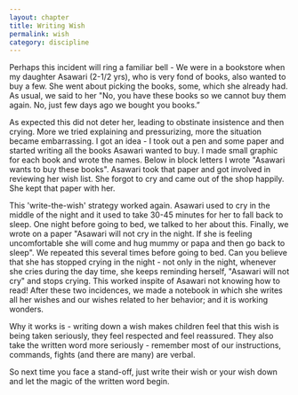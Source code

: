```yaml
---
layout: chapter
title: Writing Wish
permalink: wish
category: discipline
---
```


Perhaps this incident will ring a familiar bell -  We were in a bookstore when my daughter Asawari (2-1/2 yrs), who is very fond of books, also wanted to buy a few. She went about picking the books, some, which she already had. As usual, we said to her "No, you have these books so we cannot buy them again. No, just few days ago we bought you books.”

As expected this did not deter her, leading to obstinate insistence and then crying. More we tried explaining and pressurizing, more the situation became embarrassing. I got an idea - I took out a pen and some paper and started writing all the books Asawari wanted to buy. I made small graphic for each book and wrote the names. Below in block letters I wrote "Asawari wants to buy these books". Asawari took that paper and got involved in reviewing her wish list. She forgot to cry and came out of the shop happily. She kept that paper with her.

This 'write-the-wish' strategy worked again. Asawari used to cry in the middle of the night and it used to take 30-45 minutes for her to fall back to sleep. One night before going to bed, we talked to her about this. Finally, we wrote on a paper "Asawari will not cry in the night. If she is feeling uncomfortable she will come and hug mummy or papa and then go back to sleep". We repeated this several times before going to bed. Can you believe that she has stopped crying in the night - not only in the night, whenever she cries during the day time, she keeps reminding herself, "Asawari will not cry" and stops crying. This worked inspite of Asawari not knowing how to read! After these two incidences, we made a notebook in which she writes all her wishes and our wishes related to her behavior; and it is working wonders.

Why it works is - writing down a wish makes children feel that this wish is being taken seriously, they feel respected and feel reassured. They also take the written word more seriously - remember most of our instructions, commands, fights (and there are many) are verbal.

So next time you face a stand-off, just write their wish or your wish down and let the magic of the written word begin.
